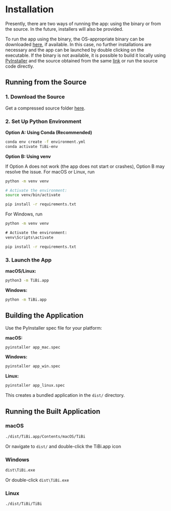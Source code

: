 # Installation

Presently, there are two ways of running the app: using the binary or from the source. In the future, installers will also be provided. 

To run the app using the binary, the OS-appropriate binary can be downloaded [here](https://github.com/rodinalex/TiBi/releases), if available. In this case, no further installations are necessary and the app can be launched by double clicking on the executable. If the binary is not available, it is possible to build it locally using [PyInstaller](https://www.pyinstaller.org/) and the source obtained from the same [link](https://github.com/rodinalex/TiBi/releases) or run the source code directly.

## Running from the Source

### 1. Download the Source

Get a compressed source folder [here](https://github.com/rodinalex/TiBi/releases).

### 2. Set Up Python Environment

**Option A: Using Conda (Recommended)**

```bash
conda env create -f environment.yml
conda activate TiBi-env
```

**Option B: Using venv**

If Option A does not work (the app does not start or crashes), Option B may resolve the issue. For macOS or Linux, run

```bash
python -m venv venv

# Activate the environment:
source venv/bin/activate

pip install -r requirements.txt
```

For Windows, run


```cmd
python -m venv venv

# Activate the environment:
venv\Scripts\activate

pip install -r requirements.txt
```

### 3. Launch the App

**macOS/Linux:**
```bash
python3 -m TiBi.app
```

**Windows:**
```cmd
python -m TiBi.app
```

## Building the Application

Use the PyInstaller spec file for your platform:

**macOS:**
```bash
pyinstaller app_mac.spec
```

**Windows:**
```cmd
pyinstaller app_win.spec
```

**Linux:**
```bash
pyinstaller app_linux.spec
```

This creates a bundled application in the `dist/` directory.

## Running the Built Application

### macOS
```bash
./dist/TiBi.app/Contents/macOS/TiBi
```
Or navigate to `dist/` and double-click the TiBi.app icon

### Windows
```cmd
dist\TiBi.exe
```
Or double-click `dist\TiBi.exe`

### Linux
```bash
./dist/TiBi/TiBi
```

